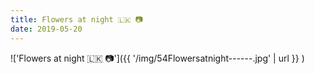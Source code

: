 ```yaml
---
title: Flowers at night 🇱🇰 📷
date: 2019-05-20
---
```


!['Flowers at night 🇱🇰 📷']({{ '/img/54Flowersatnight------.jpg' | url }} )
<br>
